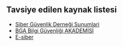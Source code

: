 ## Tavsiye edilen kaynak listesi

* [Siber Güvenlik Derneği Sunumlari][siberguvenlik]
* [BGA Bilgi Güvenliği AKADEMİSİ][bgasecurity]
* [E-siber][esiber]



[siberguvenlik]: http://www.slideshare.net/siberguvenlik/presentations
[bgasecurity]: http://www.slideshare.net/bgasecurity
[esiber]: http://www.e-siber.com/